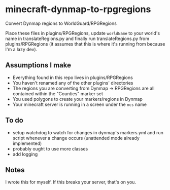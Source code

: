 # minecraft-dynmap-to-rpgregions
Convert Dynmap regions to WorldGuard/RPGRegions

Place these files in plugins/RPGRegions, update `worldName` to your world's name in translateRegions.py and finally run translateRegions.py from plugins/RPGRegions (it assumes that this is where it's running from because I'm a lazy dev). 

## Assumptions I make

- Everything found in this repo lives in plugins/RPGRegions
- You haven't renamed any of the other plugins' directories
- The regions you are converting from Dynmap -> RPGRegions are all contained within the "Counties" marker set 
- You used polygons to create your markers/regions in Dynmap
- Your minecraft server is running in a screen under the `mcs` name

## To do

- setup watchdog to watch for changes in dynmap's markers.yml and run script whenever a change occurs (unattended mode already implemented)
- probably ought to use more classes
- add logging


## Notes 

I wrote this for myself. If this breaks your server, that's on you. 
